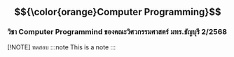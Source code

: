 ﻿## $${\color{orange}Computer Programming}$$
### วิชา Computer Programmind ของคณะวิศวกรรมศาสตร์ มทร.ธัญบุรี 2/2568

[!NOTE] 
ทดสอบ
:::note
This is a note
:::
